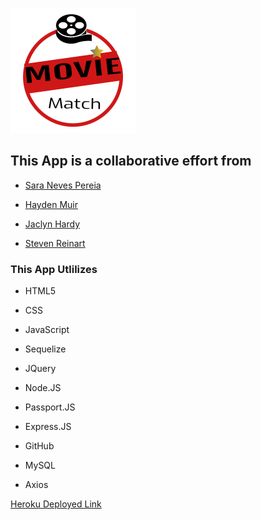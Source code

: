 
![alt text](https://github.com/SaraNP-33/MovieMatch/blob/master/public/assets/images/image(2).png)



## This App is a collaborative effort from 
  - [Sara Neves Pereia](https://www.linkedin.com/in/sara-neves-pereira-8b6509139/)
  + [Hayden Muir](https://www.linkedin.com/in/hayden-muir/)
  - [Jaclyn Hardy](https://www.linkedin.com/in/jaclyn-hardy-07030a19b/)
  + [Steven Reinart](https://www.linkedin.com/in/steven-reinart-43a577121/)


### This App Utlilizes 
- HTML5
+ CSS
- JavaScript
+ Sequelize 
- JQuery 
+ Node.JS
- Passport.JS
+ Express.JS
- GitHub
+ MySQL
- Axios 

[Heroku Deployed Link](https://secure-crag-05020.herokuapp.com/)

